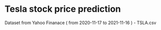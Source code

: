 # Tesla stock price prediction 

Dataset from Yahoo Finanace ( from 2020-11-17 to 2021-11-16 )     - TSLA.csv


